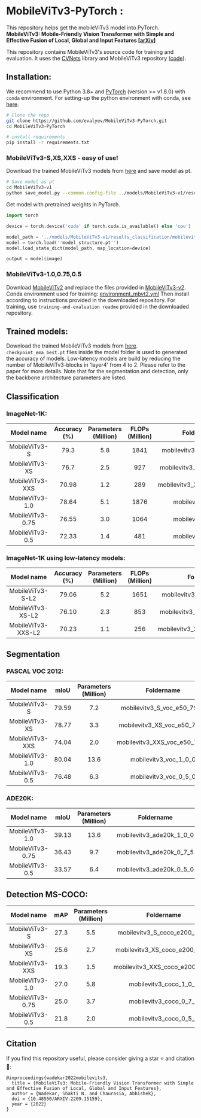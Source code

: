 # MobileViTv3-PyTorch : 
This repository helps get the mobileViTv3 model into PyTorch. <br>
<b>MobileViTv3: Mobile-Friendly Vision Transformer with Simple and Effective Fusion of Local, Global and Input Features [[arXiv](https://arxiv.org/abs/2209.15159)]</b>

This repository contains MobileViTv3's source code for training and evaluation.
It uses the [CVNets](https://arxiv.org/pdf/2206.02002.pdf) library and MobileViTv3 repository ([code](https://github.com/micronDLA/MobileViTv3)).

## Installation:
We recommend to use Python 3.8+ and [PyTorch](https://pytorch.org) (version >= v1.8.0) with `conda` environment.
For setting-up the python environment with conda, see [here](https://conda.io/projects/conda/en/latest/user-guide/tasks/manage-environments.html).

```bash
# Clone the repo
git clone https://github.com/evalyev/MobileViTv3-PyTorch.git
cd MobileViTv3-PyTorch

# install requirements
pip install -r requirements.txt
```


### MobileViTv3\-S,XS,XXS - easy of use!
Download the trained MobileViTv3 models from [here](https://github.com/micronDLA/MobileViTv3/releases/tag/v1.0.0) and save model as pt.
```bash
# Save model as pt
cd MobileViTv3-v1
python save_model.py --common.config-file ../models/MobileViTv3-v1/results_classification/mobilevitv3_S_e300_7930/config.yaml (config path)
```
Get model with pretrained weights in PyTorch.
```python
import torch

device = torch.device('cuda' if torch.cuda.is_available() else 'cpu')

model_path = '../models/MobileViTv3-v1/results_classification/mobilevitv3_S_e300_7930/checkpoint_ema_best.pt'
model = torch.load(''model_structure.pt'')
model.load_state_dict(model_path, map_location=device)

output = model(image)
```


### MobileViTv3\-1.0,0.75,0.5
Download [MobileViTv2](https://github.com/apple/ml-cvnets/tree/84d992f413e52c0468f86d23196efd9dad885e6f) and replace the files provided in [MobileViTv3-v2](MobileViTv3-v2).
Conda environment used for training: [environment_mbvt2.yml](MobileViTv3-v2)
Then install according to instructions provided in the downloaded repository.
For training, use `training-and-evaluation readme` provided in the downloaded repository.


## Trained models:

Download the trained MobileViTv3 models from [here](https://github.com/micronDLA/MobileViTv3/releases/tag/v1.0.0).
`checkpoint_ema_best.pt` files inside the model folder is used to generated the accuracy of models.
Low-latency models are build by reducing the number of MobileViTv3-blocks in 'layer4' from 4 to 2.
Please refer to the paper for more details.
Note that for the segmentation and detection, only the backbone architecture parameters are listed.

## Classification 

### ImageNet-1K:
| Model name | Accuracy (%) | Parameters (Million) | FLOPs (Million) | Foldername  |
| :---: | :---: | :---: | :---: | :---: |
| MobileViTv3\-S | 79.3 | 5.8 | 1841 | mobilevitv3\_S\_e300\_7930 |
| MobileViTv3\-XS | 76.7 | 2.5 | 927 | mobilevitv3\_XS\_e300\_7671 |
| MobileViTv3\-XXS | 70.98 | 1.2 | 289 | mobilevitv3\_XXS\_e300\_7098 |
| MobileViTv3\-1.0 | 78.64 | 5.1 | 1876 | mobilevitv3\_1\_0\_0 |
| MobileViTv3\-0.75 | 76.55 | 3.0 | 1064 | mobilevitv3\_0\_7\_5 |
| MobileViTv3\-0.5 | 72.33 | 1.4 | 481 | mobilevitv3\_0\_5\_0 |


### ImageNet-1K using low-latency models:
| Model name | Accuracy (%) | Parameters (Million) | FLOPs (Million) | Foldername  |
| :---: | :---: | :---: | :---: | :---: |
| MobileViTv3\-S-L2 | 79.06 | 5.2 | 1651 | mobilevitv3\_S\_L2\_e300\_7906 |
| MobileViTv3\-XS-L2 | 76.10 | 2.3 | 853 | mobilevitv3\_XS\_L2\_e300\_7610 |
| MobileViTv3\-XXS-L2 | 70.23 | 1.1 | 256 | mobilevitv3\_XXS\_L2\_e300\_7023 |

## Segmentation

### PASCAL VOC 2012:
| Model name | mIoU | Parameters (Million) | Foldername  |
| :---: | :---: | :---: | :---: |
| MobileViTv3\-S | 79.59 | 7.2 | mobilevitv3\_S\_voc\_e50\_7959 |
| MobileViTv3\-XS | 78.77 | 3.3 | mobilevitv3\_XS\_voc\_e50\_7877 |
| MobileViTv3\-XXS | 74.04 | 2.0 | mobilevitv3\_XXS\_voc\_e50\_7404 |
| MobileViTv3\-1.0 | 80.04 | 13.6 | mobilevitv3\_voc\_1\_0\_0 |
| MobileViTv3\-0.5 | 76.48 | 6.3 | mobilevitv3\_voc\_0\_5\_0 |

### ADE20K:
| Model name | mIoU | Parameters (Million) | Foldername  |
| :---: | :---: | :---: | :---: |
| MobileViTv3\-1.0 | 39.13 | 13.6 | mobilevitv3\_ade20k\_1\_0\_0 |
| MobileViTv3\-0.75 | 36.43 | 9.7 | mobilevitv3\_ade20k\_0\_7\_5  |
| MobileViTv3\-0.5 | 33.57 | 6.4 | mobilevitv3\_ade20k\_0\_5\_0 |

## Detection MS-COCO:
| Model name | mAP | Parameters (Million) | Foldername  |
| :---: | :---: | :---: | :---: |
| MobileViTv3\-S | 27.3 | 5.5 | mobilevitv3\_S\_coco\_e200\_2730 |
| MobileViTv3\-XS | 25.6 | 2.7 | mobilevitv3\_XS\_coco\_e200\_2560 |
| MobileViTv3\-XXS | 19.3 | 1.5 | mobilevitv3\_XXS\_coco\_e200\_1930 |
| MobileViTv3\-1.0 | 27.0 | 5.8 | mobilevitv3\_coco\_1\_0\_0 |
| MobileViTv3\-0.75 | 25.0 | 3.7 | mobilevitv3\_coco\_0\_7\_5 |
| MobileViTv3\-0.5 | 21.8 | 2.0 | mobilevitv3\_coco\_0\_5\_0 |


## Citation

If you find this repository useful, please consider giving a star :star: and citation :mega::
```
@inproceedings{wadekar2022mobilevitv3,
  title = {MobileViTv3: Mobile-Friendly Vision Transformer with Simple and Effective Fusion of Local, Global and Input Features},
  author = {Wadekar, Shakti N. and Chaurasia, Abhishek},
  doi = {10.48550/ARXIV.2209.15159},
  year = {2022}
}
```

